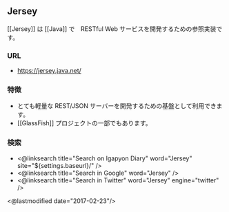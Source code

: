## Jersey

[[Jersey]] は [[Java]] で　RESTful Web サービスを開発するための参照実装です。

### URL

* https://jersey.java.net/

### 特徴

* とても軽量な REST/JSON サーバーを開発するための基盤として利用できます。
* [[GlassFish]] プロジェクトの一部でもあります。

### 検索

* <@linksearch title="Search on Igapyon Diary" word="Jersey" site="${settings.baseurl}/" />
* <@linksearch title="Search in Google" word="Jersey" />
* <@linksearch title="Search in Twitter" word="Jersey" engine="twitter" />

<@lastmodified date="2017-02-23"/>
